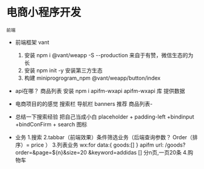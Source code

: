 # 电商小程序开发
    前端
- 前端框架 vant  
    1. 安装 npm i @vant/weapp -S --production
    来自于有赞，微信生态的为长
    2. 安装 npm init -y 
    安装第三方生态
    3. 构建
    miniprogrogram_npm
    @vant/weapp/button/index
- api在哪？
    商品列表
    安装 npm i apifm-wxapi
    apifm-wxapi 库 提供数据
- 电商项目的的感觉
    搜索栏
    导航栏
    banners
    推荐
    商品列表-
- 总结一下搜索经验 把自己当成小白
    placeholder + padding-left +bindinput +bindConFirm + search 图标

- 业务
    1.搜索
    2.tabbar（前端效果）条件筛选业务（后端查询参数？ Order（排序）= price ）
    3.列表业务 wx:for 
    data:{
        goods:[]
    }
    apifm 
    url: /goods?order=&page=${n}&size=20 &keyword=addidas    []  分n页,一页20条
    4.购物车 
                       
    